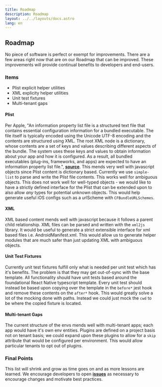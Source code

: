 ```yaml
---
title: Roadmap
description: Roadmap
layout: ../../layouts/docs.astro
lang: en
---
```


## Roadmap

No piece of software is perfect or exempt for improvements. There are a few areas right now that are on our Roadmap that can be improved. These improvements will provide continual benefits to developers and end-users.

### Items
- Plist explicit helper utilities
- XML explicity helper utilities
- Unit test fixtures
- Multi-tenant gaps

#### Plist

Per Apple, <span class="italic">"An information property list file is a structured text file that contains essential configuration information for a bundled executable. The file itself is typically encoded using the Unicode UTF-8 encoding and the contents are structured using XML. The root XML node is a dictionary, whose contents are a set of keys and values describing different aspects of the bundle. The system uses these keys and values to obtain information about your app and how it is configured. As a result, all bundled executables (plug-ins, frameworks, and apps) are expected to have an information property list file."</span>, [**source**](https://developer.apple.com/library/archive/documentation/General/Reference/InfoPlistKeyReference/Articles/AboutInformationPropertyListFiles.html). This mends very well with javascript objects since Plist content is dictionary based. Currently we use `simple-list` to parse and write the Plist file contents. This works well for ambiguous objects. This does not work well for well-typed objects - we would like to have a strictly defined interface for the Plist that can be extended upon to also allow _any_ types for potential unknown objects. This would help generate useful iOS configs such as a urlScheme with `CFBundleURLSchemes`.

#### XML

XML based content mends well with javascript because it follows a parent child relationship. XML files can be parsed and written with the `xml2js` library. It would be useful to generate a strict extensible interface for xml based files i.e. AndroidManifest.xml. This would allow us to generate helper modules that are much safer than just updating XML with ambiguous objects.

#### Unit Test Fixtures

Currently unit test fixtures fulfill only what is needed per unit test which has it's benefits. The problem is that they may get out-of-sync with the base template. All functionality should have unit tests based around the foundational React Native typescript template. Every unit test should instead be based upon copying over the template in the `before*` jest hook and remove these contents on the `after*` hook. This would greatly solve a lot of the mocking done with paths. Instead we could just mock the `cwd` to be where the copied fixture is located.

#### Multi-tenant Gaps

The current structure of the envs mends well with multi-tenant apps; each app would have it's own env entities. Plugins are defined on a project basis not on tenant basis; we could expand upon these plugins to allow for a `skip` attribute that would be configured per environment. This would allow particular tenants to opt out of plugins.

### Final Points

This list will shrink and grow as time goes on and as more lessons are learned. We encourage developers to open [**issues**](https://github.com/brandingbrand/flagship/issues) as necessary to encourage changes and motivate best practices.
